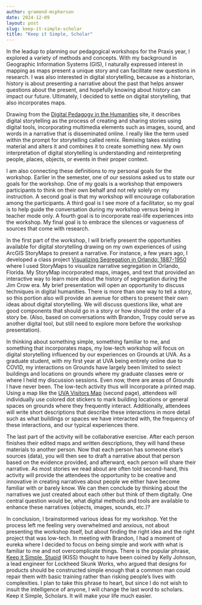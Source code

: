 ```yaml
---
author: gramond-mcpherson
date: 2024-12-09
layout: post
slug: keep-it-simple-scholar
title: "Keep it Simple, Scholar"
---
```

In the leadup to planning our pedagogical workshops for the Praxis year, I explored a variety of methods and concepts. With my background in Geographic Information Systems (GIS), I naturally expressed interest in mapping as maps present a unique story and can facilitate new questions in research. I was also interested in digital storytelling, because as a historian, history is about presenting a narrative about the past that helps answer questions about the present, and hopefully knowing about history can impact our future. Ultimately, I decided to settle on digital storytelling, that also incorporates maps. 

Drawing from the [Digital Pedagogy in the Humanities](https://digitalpedagogy.mla.hcommons.org/keywords/storytelling/) site, it describes digital storytelling as the process of creating and sharing stories using digital tools, incorporating multimedia elements such as images, sound, and words in a narrative that is disseminated online. I really like the term used within the prompt for storytelling called remix. Remixing takes existing material and alters it and combines it to create something new. My own interpretation of digital storytelling is understanding and reinterpreting people, places, objects, or events in their proper context. 

I am also connecting these definitions to my personal goals for the workshop. Earlier in the semester, one of our sessions asked us to state our goals for the workshop. One of my goals is a workshop that empowers participants to think on their own behalf and not rely solely on my instruction. A second goal is that my workshop will encourage collaboration among the participants. A third goal is I see more of a facilitator, so my goal is to help guide the conversation during my workshop versus being in teacher mode only. A fourth goal is to incorporate real-life experiences into the workshop. My final goal is to embrace the silences or vagueness of sources that come with research.

In the first part of the workshop, I will briefly present the opportunities available for digital storytelling drawing on my own experiences of using ArcGIS StoryMaps to present a narrative. For instance, a few years ago, I developed a class project [Visualizing Segregation in Orlando: 1887-1950](https://storymaps.arcgis.com/collections/e32ed970baed444d8d8f5c7c1fb10527) where I used StoryMaps to visualize narrative segregation in Orlando, Florida. My StoryMap incorporated maps, images, and text that provided an interactive way to learn more about the history of segregation during the Jim Crow era. My brief presentation will open an opportunity to discuss techniques in digital humanities. There is more than one way to tell a story, so this portion also will provide an avenue for others to present their own ideas about digital storytelling. We will discuss questions like, what are good components that should go in a story or how should the order of a story be. (Also, based on conversations with Brandon, Tropy could serve as another digital tool, but still need to explore more before the workshop presentation). 

In thinking about something simple, something familiar to me, and something that incorporates maps, my low-tech workshop will focus on digital storytelling influenced by our experiences on Grounds at UVA. As a graduate student, with my first year at UVA being entirely online due to COVID, my interactions on Grounds have largely been limited to select buildings and locations on grounds where my graduate classes were or where I held my discussion sessions. Even now, there are areas of Grounds I have never been. The low-tech activity thus will incorporate a printed map. Using a map like the [UVA Visitors Map](https://indd.adobe.com/view/28b3e175-9dbf-452e-82da-587822476c74) (second page), attendees will individually use colored dot stickers to mark building locations or general spaces on grounds where they frequently interact. Additionally, attendees will write short descriptions that describe these interactions in more detail such as what buildings or spaces we have interacted with, the frequency of these interactions, and our typical experiences there. 

The last part of the activity will be collaborative exercise. After each person finishes their edited maps and written descriptions, they will hand these materials to another person. Now that each person has someone else’s sources (data), you will then see to draft a narrative about that person based on the evidence provided, and afterward, each person will share their narrative. As most stories we read about are often told second-hand, this activity will provide the attendees the opportunity to be creative and innovative in creating narratives about people we either have become familiar with or barely know. We can then conclude by thinking about the narratives we just created about each other but think of them digitally. One central question would be, what digital methods and tools are available to enhance these narratives (objects, images, sounds, etc.)? 

In conclusion, I brainstormed various ideas for my workshop. Yet the process left me feeling very overwhelmed and anxious, not about presenting the workshop itself, but about finding the right idea and the right project that was low-tech. In meeting with Brandon, I had a moment of eureka where I decided to focus on being simple and work with what is familiar to me and not overcomplicate things. There is the popular phrase, [Keep it Simple, Stupid](https://www.interaction-design.org/literature/topics/keep-it-simple-stupid) (KISS) thought to have been coined by Kelly Johnson, a lead engineer for Lockheed Skunk Works, who argued that designs for products should be constructed simple enough that a common man could repair them with basic training rather than risking people’s lives with complexities. I plan to take this phrase to heart, but since I do not wish to insult the intelligence of anyone, I will change the last word to scholars. Keep it Simple, Scholars. It will make your life much easier.

